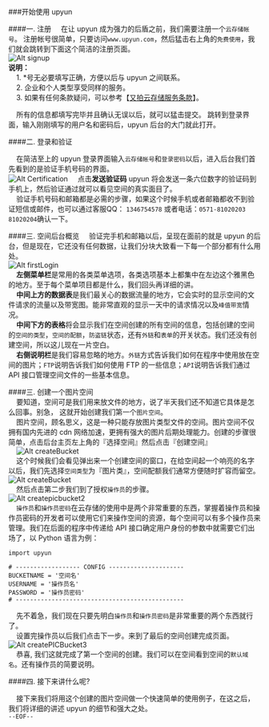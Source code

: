 ###开始使用 upyun

####一. 注册
&nbsp;&nbsp;&nbsp;&nbsp;在让 upyun 成为强力的后盾之前，我们需要注册一个```云存储帐号```。 注册帐号很简单，只要访问```www.upyun.com```，然后猛击右上角的```免费使用```，我们就会跳转到下面这个简洁的注册页面。  
 ![Alt signup](http://upyun-blog-pic.b0.upaiyun.com/upyunBlog/signup.png)    
 **说明：**    
 &nbsp;&nbsp;&nbsp;&nbsp;1. *号无必要填写正确，方便以后与 upyun 之间联系。    
 &nbsp;&nbsp;&nbsp;&nbsp;2. 企业和个人类型享受同样的服务。    
 &nbsp;&nbsp;&nbsp;&nbsp;3. 如果有任何条款疑问，可以参考【[又拍云存储服务条款](https://www.upyun.com/tos.html)】。
 
&nbsp;&nbsp;&nbsp;&nbsp;所有的信息都填写完毕并且确认无误以后，就可以猛击提交。 跳转到登录界面，输入刚刚填写的用户名和密码后，upyun 后台的大门就此打开。    
 
####二. 登录和验证    

&nbsp;&nbsp;&nbsp;&nbsp;在简洁至上的 upyun 登录界面输入```云存储帐号```和```登录密码```以后，进入后台我们首先看到的是验证手机号码的界面。    
![Alt Certification](http://upyun-blog-pic.b0.upaiyun.com/upyunBlog/certification.png)
 &nbsp;&nbsp;&nbsp;&nbsp;点击**发送验证码** upyun 将会发送一条六位数字的验证码到手机上，然后验证通过就可以看见空间的真实面目了。    
 &nbsp;&nbsp;&nbsp;&nbsp;验证手机号码和邮箱都是必需的步骤，如果这个时候手机或者邮箱都收不到验证短信或邮件，也可以通过客服QQ： ```1346754578``` 或者电话：```0571-81020203 81020204```确认一下。

####三. 空间后台概览
&nbsp;&nbsp;&nbsp;&nbsp;验证完手机和邮箱以后，呈现在面前的就是 upyun 的后台，但是现在，它还没有任何数据，让我们分块大致看一下每一个部分都有什么用处。    
![Alt firstLogin](http://upyun-blog-pic.b0.upaiyun.com/upyunBlog/firstLogin.png)    
&nbsp;&nbsp;&nbsp;&nbsp;**左侧菜单栏**是常用的各类菜单选项，各类选项基本上都集中在左边这个雅黑色的地方。至于每个菜单项目都是什么，我们回头再详细的讲。     
&nbsp;&nbsp;&nbsp;&nbsp;**中间上方的数据表**是我们最关心的数据流量的地方，它会实时的显示空间的文件请求的流量以及带宽图。能非常直观的显示一天中的请求情况以及```峰值带宽```情况。    
&nbsp;&nbsp;&nbsp;&nbsp;**中间下方的表格**将会显示我们在空间创建的所有空间的信息，包括创建的空间的```空间的类型```，```空间的配额```，```防盗链```状态，还有```外链```和```表单```的开关状态。我们还没有创建空间，所以这儿现在一片空白。    
&nbsp;&nbsp;&nbsp;&nbsp;**右侧说明栏**是我们容易忽略的地方。```外链```方式告诉我们如何在程序中使用放在空间的图片；```FTP```说明告诉我们如何使用 FTP 的一些信息；```API```说明告诉我们通过 API 接口管理空间文件的一些基本信息。

####三. 创建一个图片空间    
&nbsp;&nbsp;&nbsp;&nbsp;要知道，空间可是我们用来放文件的地方，说了半天我们还不知道它具体是怎么回事。别急， 这就开始创建我们第一个```图片空间```。    
&nbsp;&nbsp;&nbsp;&nbsp;图片空间，顾名思义，这是一种只能存放图片类型文件的空间。图片空间不仅拥有国内先进的 cdn 网络加速，更拥有强大的图片后期处理能力。创建的步骤很简单，点击后台主页左上角的『选择空间』然后点击『创建空间』     
&nbsp;&nbsp;&nbsp;&nbsp;![Alt createBucket](http://upyun-blog-pic.b0.upaiyun.com/upyunBlog/createBucket.png)    
&nbsp;&nbsp;&nbsp;&nbsp;这个时候我们会看见弹出来一个创建空间的窗口，在给空间起一个响亮的名字以后，我们先选择```空间类型```为『图片类』，空间配额我们通常方便随时扩容而留空。    
![Alt createBucket](http://upyun-blog-pic.b0.upaiyun.com/upyunBlog/createPICBucket.png)    
&nbsp;&nbsp;&nbsp;&nbsp;然后点击第二步我们到了授权```操作员```的步骤。    
![Alt createpicbucket2](http://upyun-blog-pic.b0.upaiyun.com/upyunBlog/createPICBucket2.png)    
&nbsp;&nbsp;&nbsp;&nbsp;```操作员```和```操作员密码```在云存储的使用中是两个非常重要的东西，掌握着操作员和操作员密码的开发者可以使用它们来操作空间的资源，每个空间可以有多个操作员来管理。我们在后面的程序中传递给 API 接口确定用户身份的参数中就需要它们出场了，以 Python 语言为例： 
   
	import upyun  
	      
	# ------------------ CONFIG ---------------------    
	BUCKETNAME = '空间名'    
	USERNAME = '操作员名'    
	PASSWORD = '操作员密码'    
	# -----------------------------------------------    
	
&nbsp;&nbsp;&nbsp;&nbsp;先不着急，我们现在只要先明白```操作员```和```操作员密码```是非常重要的两个东西就行了。    
&nbsp;&nbsp;&nbsp;&nbsp;设置完操作员以后我们点击下一步。来到了最后的空间创建完成页面。    
![Alt createPICBucket3](http://upyun-blog-pic.b0.upaiyun.com/upyunBlog/createPICBucket3.png)    
&nbsp;&nbsp;&nbsp;&nbsp;恭喜, 我们这就完成了第一个空间的创建。我们可以在空间看到空间的```默认域名```。还有操作员的简要说明。

####四. 接下来讲什么呢?

&nbsp;&nbsp;&nbsp;&nbsp;接下来我们将用这个创建的图片空间做一个快速简单的使用例子，在这之后，我们将详细的讲述 upyun 的细节和强大之处。    
```--EOF--```